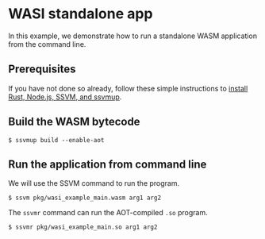 # WASI standalone app

In this example, we demonstrate how to run a standalone WASM application from the command line.

## Prerequisites

If you have not done so already, follow these simple instructions to [install Rust, Node.js, SSVM, and ssvmup](https://www.secondstate.io/articles/setup-rust-nodejs/).

## Build the WASM bytecode

```
$ ssvmup build --enable-aot
```

## Run the application from command line

We will use the SSVM command to run the program.

```
$ ssvm pkg/wasi_example_main.wasm arg1 arg2
```

The `ssvmr` command can run the AOT-compiled `.so` program.

```
$ ssvmr pkg/wasi_example_main.so arg1 arg2
```

